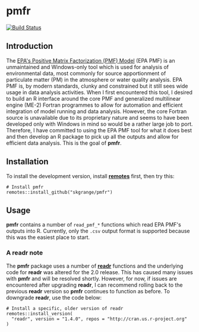 # **pmfr**

[![Build Status](https://travis-ci.org/skgrange/pmfr.svg?branch=master)](https://travis-ci.org/skgrange/pmfr)

## Introduction

The [EPA's Positive Matrix Factorization (PMF) Model](https://www.epa.gov/air-research/positive-matrix-factorization-model-environmental-data-analyses) (EPA PMF) is an unmaintained and Windows-only tool which is used for analysis of environmental data, most commonly for source apportionment of particulate matter (PM) in the atmosphere or water quality analysis. EPA PMF is, by modern standards, clunky and constrained but it still sees wide usage in data analysis activities. When I first encountered this tool, I desired to build an R interface around the core PMF and generalized multilinear engine (ME-2) Fortran programmes to allow for automation and efficient integration of model running and data analysis. However, the core Fortran source is unavailable due to its proprietary nature and seems to have been developed only with Windows in mind so would be a rather large job to port. Therefore, I have committed to using the EPA PMF tool for what it does best and then develop an R package to pick up all the outputs and allow for efficient data analysis. This is the goal of **pmfr**. 

## Installation

To install the development version, install [**remotes**](https://github.com/r-lib/remotes) first, then try this: 

```
# Install pmfr
remotes::install_github("skgrange/pmfr")
```

## Usage

**pmfr** contains a number of `read_pmf_*` functions which read EPA PMF's outputs into R. Currently, only the `.csv` output format is supported because this was the easiest place to start. 

### A **readr** note

The **pmfr** package uses a number of [**readr**](https://github.com/tidyverse/readr) functions and the underlying code for **readr** was altered for the 2.0 release. This has caused many issues with **pmfr** and will be resolved shortly. However, for now, if issues are encountered after upgrading **readr**, I can recommend rolling back to the previous **readr** version so **pmfr** continues to function as before. To downgrade **readr**, use the code below: 

```
# Install a specific, older version of readr
remotes::install_version(
  "readr", version = "1.4.0", repos = "http://cran.us.r-project.org"
)
```
